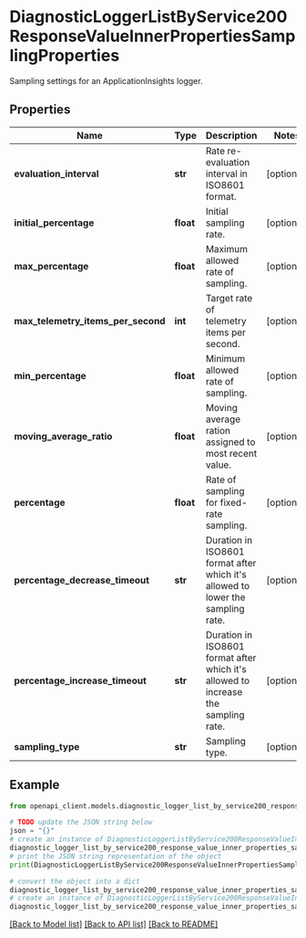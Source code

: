 # DiagnosticLoggerListByService200ResponseValueInnerPropertiesSamplingProperties

Sampling settings for an ApplicationInsights logger.

## Properties

Name | Type | Description | Notes
------------ | ------------- | ------------- | -------------
**evaluation_interval** | **str** | Rate re-evaluation interval in ISO8601 format. | [optional] 
**initial_percentage** | **float** | Initial sampling rate. | [optional] 
**max_percentage** | **float** | Maximum allowed rate of sampling. | [optional] 
**max_telemetry_items_per_second** | **int** | Target rate of telemetry items per second. | [optional] 
**min_percentage** | **float** | Minimum allowed rate of sampling. | [optional] 
**moving_average_ratio** | **float** | Moving average ration assigned to most recent value. | [optional] 
**percentage** | **float** | Rate of sampling for fixed-rate sampling. | [optional] 
**percentage_decrease_timeout** | **str** | Duration in ISO8601 format after which it&#39;s allowed to lower the sampling rate. | [optional] 
**percentage_increase_timeout** | **str** | Duration in ISO8601 format after which it&#39;s allowed to increase the sampling rate. | [optional] 
**sampling_type** | **str** | Sampling type. | [optional] 

## Example

```python
from openapi_client.models.diagnostic_logger_list_by_service200_response_value_inner_properties_sampling_properties import DiagnosticLoggerListByService200ResponseValueInnerPropertiesSamplingProperties

# TODO update the JSON string below
json = "{}"
# create an instance of DiagnosticLoggerListByService200ResponseValueInnerPropertiesSamplingProperties from a JSON string
diagnostic_logger_list_by_service200_response_value_inner_properties_sampling_properties_instance = DiagnosticLoggerListByService200ResponseValueInnerPropertiesSamplingProperties.from_json(json)
# print the JSON string representation of the object
print(DiagnosticLoggerListByService200ResponseValueInnerPropertiesSamplingProperties.to_json())

# convert the object into a dict
diagnostic_logger_list_by_service200_response_value_inner_properties_sampling_properties_dict = diagnostic_logger_list_by_service200_response_value_inner_properties_sampling_properties_instance.to_dict()
# create an instance of DiagnosticLoggerListByService200ResponseValueInnerPropertiesSamplingProperties from a dict
diagnostic_logger_list_by_service200_response_value_inner_properties_sampling_properties_from_dict = DiagnosticLoggerListByService200ResponseValueInnerPropertiesSamplingProperties.from_dict(diagnostic_logger_list_by_service200_response_value_inner_properties_sampling_properties_dict)
```
[[Back to Model list]](../README.md#documentation-for-models) [[Back to API list]](../README.md#documentation-for-api-endpoints) [[Back to README]](../README.md)


